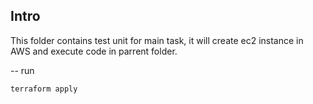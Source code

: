 Intro
-----------

This folder contains test unit for main task, it will create ec2 instance in AWS and execute code in parrent folder. 


-- run 

    terraform apply 